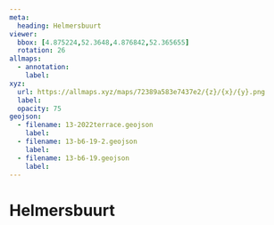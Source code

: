 ```yaml
---
meta:
  heading: Helmersbuurt
viewer:
  bbox: [4.875224,52.3648,4.876842,52.365655]
  rotation: 26
allmaps:
  - annotation:
    label:
xyz:
  url: https://allmaps.xyz/maps/72389a583e7437e2/{z}/{x}/{y}.png
  label:
  opacity: 75
geojson: 
  - filename: 13-2022terrace.geojson
    label: 
  - filename: 13-b6-19-2.geojson
    label: 
  - filename: 13-b6-19.geojson
    label: 
---
```

# Helmersbuurt